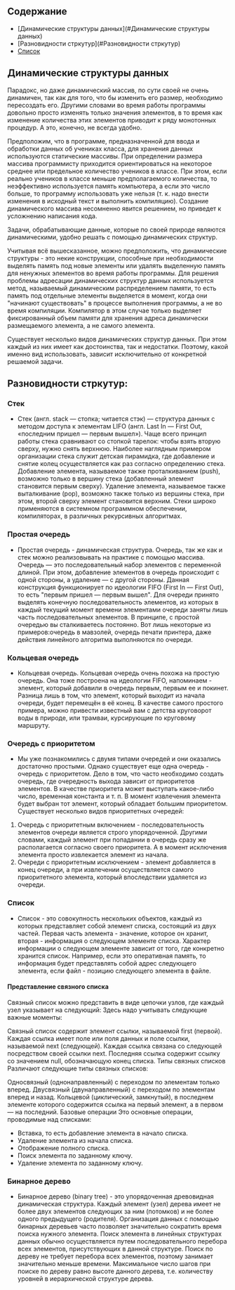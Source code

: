 ## Содержание
* [Динамические структуры данных](#Динамические структуры данных)
* [Разновидности стркутур](#Разновидности стркутур)
* [Список](#список)

## Динамические структуры данных
Парадокс, но даже динамический массив, по сути своей не очень динамичен, так как для того, что бы изменить его размер, 
необходимо пересоздать его. Другими словами во время работы программы довольно просто изменять только значения 
элементов, в то время как изменение количества этих элементов приводит к ряду монотонных процедур. А это, конечно, 
не всегда удобно.

Предположим, что в программе, предназначенной для ввода и обработки данных об учениках класса, для хранения данных 
используются статические массивы. При определении размера массива программисту приходится ориентироваться на некоторое
среднее или предельное количество учеников в классе. При этом, если реально учеников в классе меньше предполагаемого
количества, то неэффективно используется память компьютера, а если это число больше, то программу использовать уже
нельзя (т. к. надо внести изменения в исходный текст и выполнить компиляцию). Создание динамического массива несомненно
явится решением, но приведет к усложнению написания кода.

Задачи, обрабатывающие данные, которые по своей природе являются динамическими, удобно решать с помощью динамических 
структур. 

Учитывая всё вышесказанное, можно предположить, что динамические структуры - это некие конструкции, способные при 
необходимости выделять память под новые элементы или удалять выделенную память для ненужных элементов во время работы
программы. Для решения проблемы адресации динамических структур данных используется метод, называемый динамическим 
распределением памяти, то есть память под отдельные элементы выделяется в момент, когда они "начинают существовать" 
в процессе выполнения программы, а не во время компиляции. Компилятор в этом случае только выделяет фиксированный
объем памяти для хранения адреса динамически размещаемого элемента, а не самого элемента.

Существует несколько видов динамических структур данных. При этом каждый из них имеет как достоинства, так и 
недостатки. Поэтому, какой именно вид использовать, зависит исключительно от конкретной решаемой задачи.

## Разновидности стркутур:
### Стек
* Стек (англ. stack — стопка; читается стэк) — структура данных с методом доступа к элементам LIFO 
(англ. Last In — First Out, «последним пришел — первым вышел»). Чаще всего принцип работы стека 
сравнивают со стопкой тарелок: чтобы взять вторую сверху, нужно снять верхнюю. Наиболее наглядным
примером организации стека служит детская пирамидка, где добавление и снятие колец осуществляется 
как раз согласно определению стека.
Добавление элемента, называемое также проталкиванием (push), возможно только в вершину стека (добавленный 
элемент становится первым сверху). Удаление элемента, называемое также выталкивание (pop), возможно также 
только из вершины стека, при этом, второй сверху элемент становится верхним.
Стеки широко применяются в системном программном обеспечении, компиляторах, в различных рекурсивных алгоритмах.
### Простая очередь
* Простая очередь - динамическая структура. Очередь, так же как и стек можно реализовывать на практике с помощью 
массива. Очередь — это последовательный набор элементов с переменной длиной. При этом, добавление элементов в 
очередь происходит с одной стороны, а удаление — с другой стороны. Данная конструкция функционирует по идеологии 
FIFO (First In — First Out), то есть "первым пришел — первым вышел". Для очереди принято выделять конечную 
последовательность элементов, из которых в каждый текущий момент времени элементами очереди заняты лишь часть 
последовательных элементов. В принципе, с простой очередью вы сталкиваетесь постоянно. Вот лишь некоторые из
примеров:очередь в мавзолей, очередь печати принтера, даже действия линейного алгоритма выполняются по очереди.
### Кольцевая очередь
* Кольцевая очередь. Кольцевая очередь очень похожа на простую очередь. Она тоже построена на идеологии FIFO, 
напоминаем - элемент, который добавили в очередь первым, первым ее и покинет. Разница лишь в том, что элемент,
который выходит из начала очереди, будет перемещён в её конец. В качестве самого простого примера, можно привести 
известный вам с детства круговорот воды в природе, или трамваи, курсирующие по круговому маршруту.
### Очередь с приоритетом
* Мы уже познакомились с двумя типами очередей и они оказались достаточно простыми. Однако существует еще одна
очередь - очередь с приоритетом.
Дело в том, что часто необходимо создать очередь, где очередность выхода зависит от приоритетов элементов. 
В качестве приоритета может выступать какое-либо число, временная константа и т. п. В момент извлечения 
элемента будет выбран тот элемент, который обладает большим приоритетом.
Существует несколько видов приоритетных очередей:
1) Очередь с приоритетным включением - последовательность элементов очереди является строго упорядоченной. 
Другими словами, каждый элемент при попадании в очередь сразу же располагается согласно своего приоритета. 
А в момент исключения элемента просто извлекается элемент из начала.
2) Очереди с приоритетным исключением - элемент добавляется в конец очереди, а при извлечении осуществляется
самого приоритетного элемента, который впоследствии удаляется из очереди.
### Список
* Список - это совокупность нескольких объектов, каждый из которых представляет собой элемент
списка, состоящий из двух частей. Первая часть элемента - значение, которое он хранит, вторая - информация
о следующем элементе списка. Характер информации о следующем элементе зависит от того, где конкретно хранится
список. Например, если это оперативная память, то информация будет представлять собой адрес следующего элемента, 
если файл - позицию следующего элемента в файле.

#### Представление связного списка

Связный список можно представить в виде цепочки узлов, где каждый узел указывает на следующий:
Здесь надо учитывать следующие важные моменты:

Связный список содержит элемент ссылки, называемой first (первой).
Каждая ссылка имеет поле или поля данных и поле ссылки, называемой next (следующей).
Каждая ссылка связана со следующей посредством своей ссылки next.
Последняя ссылка содержит ссылку со значением null, обозначающую конец списка.
Типы связных списков
Различают следующие типы связных списков:

Односвязный (однонаправленный) с переходом по элементам только вперед.
Двусвязный (двунаправленный) с переходом по элементам вперед и назад.
Кольцевой (циклический, замкнутый), в последнем элементе которого содержится ссылка на первый элемент, а в первом — на последний.
Базовые операции
Это основные операции, проводимые над списками:

* Вставка, то есть добавление элемента в начало списка.
* Удаление элемента из начала списка.
* Отображение полного списка.
* Поиск элемента по заданному ключу.
* Удаление элемента по заданному ключу.



### Бинарное дерево
* Бинарное дерево (binary tree) - это упорядоченная древовидная динамическая структура. Каждый элемент (узел)
дерева имеет не более двух элементов следующих за ним (потомков) и не более одного предыдущего (родителя). 
Организация данных с помощью бинарных деревьев часто позволяет значительно сократить время поиска нужного элемента.
Поиск элемента в линейных структурах данных обычно осуществляется путем последовательного перебора всех элементов,
присутствующих в данной структуре. Поиск по дереву не требует перебора всех элементов, поэтому занимает значительно 
меньше времени. Максимальное число шагов при поиске по дереву равно высоте данного дерева, т.е. количеству уровней в
иерархической структуре дерева.